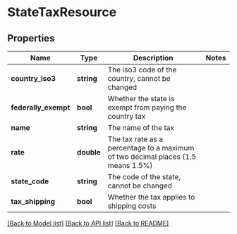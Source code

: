 # StateTaxResource

## Properties
Name | Type | Description | Notes
------------ | ------------- | ------------- | -------------
**country_iso3** | **string** | The iso3 code of the country, cannot be changed | 
**federally_exempt** | **bool** | Whether the state is exempt from paying the country tax | 
**name** | **string** | The name of the tax | 
**rate** | **double** | The tax rate as a percentage to a maximum of two decimal places (1.5 means 1.5%) | 
**state_code** | **string** | The code of the state, cannot be changed | 
**tax_shipping** | **bool** | Whether the tax applies to shipping costs | 

[[Back to Model list]](../README.md#documentation-for-models) [[Back to API list]](../README.md#documentation-for-api-endpoints) [[Back to README]](../README.md)


